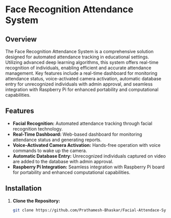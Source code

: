 # Face Recognition Attendance System

## Overview
The Face Recognition Attendance System is a comprehensive solution designed for automated attendance tracking in educational settings. Utilizing advanced deep learning algorithms, this system offers real-time recognition of individuals, enabling efficient and accurate attendance management. Key features include a real-time dashboard for monitoring attendance status, voice-activated camera activation, automatic database entry for unrecognized individuals with admin approval, and seamless integration with Raspberry Pi for enhanced portability and computational capabilities.

## Features
- **Facial Recognition:** Automated attendance tracking through facial recognition technology.
- **Real-Time Dashboard:** Web-based dashboard for monitoring attendance status and generating reports.
- **Voice-Activated Camera Activation:** Hands-free operation with voice commands to wake up the camera.
- **Automatic Database Entry:** Unrecognized individuals captured on video are added to the database with admin approval.
- **Raspberry Pi Integration:** Seamless integration with Raspberry Pi board for portability and enhanced computational capabilities.

## Installation
1. **Clone the Repository:**
   ```bash
   git clone https://github.com/Prathamesh-Bhaskar/Facial-Attendace-System
